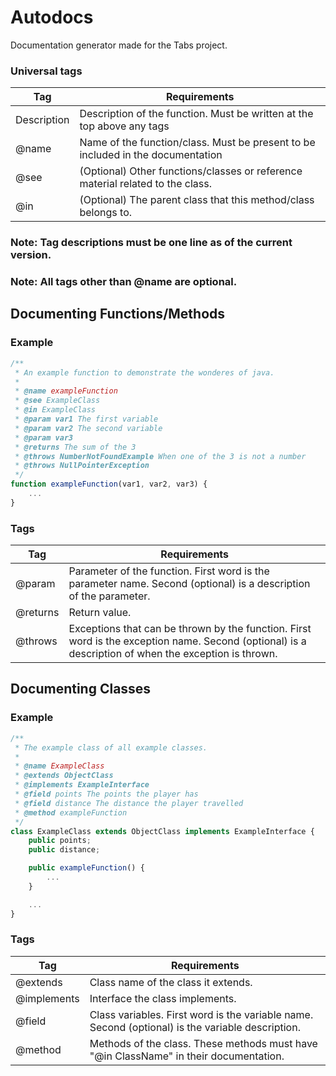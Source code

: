 # Autodocs

Documentation generator made for the Tabs project.

### Universal tags

| Tag | Requirements   |
| --- | --- |
| Description | Description of the function. Must be written at the top above any tags
| @name | Name of the function/class. Must be present to be included in the documentation |
| @see | (Optional) Other functions/classes or reference material related to the class. |
| @in | (Optional) The parent class that this method/class belongs to. |

### Note: Tag descriptions must be one line as of the current version.

### Note: All tags other than @name are optional.

## Documenting Functions/Methods

### Example
```typescript
/**
 * An example function to demonstrate the wonderes of java.
 * 
 * @name exampleFunction
 * @see ExampleClass
 * @in ExampleClass
 * @param var1 The first variable
 * @param var2 The second variable
 * @param var3
 * @returns The sum of the 3
 * @throws NumberNotFoundExample When one of the 3 is not a number
 * @throws NullPointerException
 */
function exampleFunction(var1, var2, var3) {
    ...
}
```

### Tags

| Tag | Requirements   |
| --- | --- |
| @param | Parameter of the function. First word is the parameter name. Second (optional) is a description of the parameter. |
| @returns | Return value. |
| @throws | Exceptions that can be thrown by the function. First word is the exception name. Second (optional) is a description of when the exception is thrown. |


## Documenting Classes

### Example

```typescript
/**
 * The example class of all example classes.
 * 
 * @name ExampleClass
 * @extends ObjectClass
 * @implements ExampleInterface
 * @field points The points the player has
 * @field distance The distance the player travelled
 * @method exampleFunction
 */
class ExampleClass extends ObjectClass implements ExampleInterface {
    public points;
    public distance;

    public exampleFunction() {
        ...
    }

    ...
}
```

### Tags

| Tag | Requirements   |
| --- | --- |
| @extends | Class name of the class it extends. |
| @implements | Interface the class implements. |
| @field | Class variables. First word is the variable name. Second (optional) is the variable description. |
| @method | Methods of the class. These methods must have "@in ClassName" in their documentation. |




